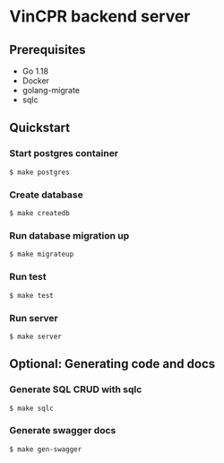 # VinCPR backend server

## Prerequisites
* Go 1.18
* Docker
* golang-migrate
* sqlc

## Quickstart

### Start postgres container
```shell
$ make postgres
```

### Create database
```shell
$ make createdb
```

### Run database migration up
```shell
$ make migrateup
```

### Run test
```shell
$ make test
```

### Run server
```shell
$ make server
```

## Optional: Generating code and docs

### Generate SQL CRUD with sqlc
```shell
$ make sqlc
```

### Generate swagger docs
```shell
$ make gen-swagger
```
